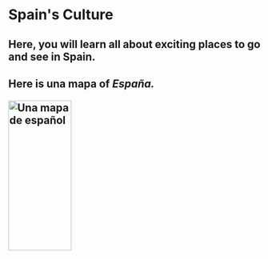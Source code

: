 <head>
<h1>Spain's Culture</h1>
 </head>
 
<h2> Here, you will learn all about exciting places to go and see in Spain. <h2>
 
 
<body> 
 
 <p> Here is <b> una mapa </b> of <i> España.</i> <p>
 
 <a href="http://www.lonelyplanet.com/maps/europe/spain/map_of_spain.jpg" title="View source">
 
   <img style="width:50%;" src="http://www.lonelyplanet.com/maps/europe/spain/map_of_spain.jpg" alt="Una mapa de español" height="300" width="300">
   
 </a>
 </body>
